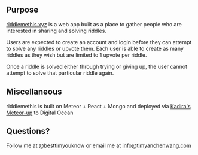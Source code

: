 ## Purpose
[riddlemethis.xyz](http://www.riddlemethis.xyz) is a web app built as a place to gather people who are interested in sharing and solving riddles.

Users are expected to create an account and login before they can attempt to solve any riddles or upvote them. Each user is able to create as many riddles as they wish but are limited to 1 upvote per riddle.

Once a riddle is solved either through trying or giving up, the user cannot attempt to solve that particular riddle again.

## Miscellaneous
riddlemethis is built on Meteor + React + Mongo and deployed via [Kadira's Meteor-up](https://github.com/kadirahq/meteor-up) to Digital Ocean

## Questions?
Follow me at [@besttimyouknow](https://twitter.com/besttimyouknow) or email me at info@timyanchenwang.com